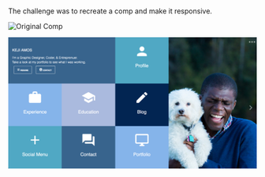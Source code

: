 ###
The challenge was to recreate a comp and make it responsive.

![Original Comp](/images/origianl-comp.png)

![Keji's Comp](/images/ka-comp-1.png)

